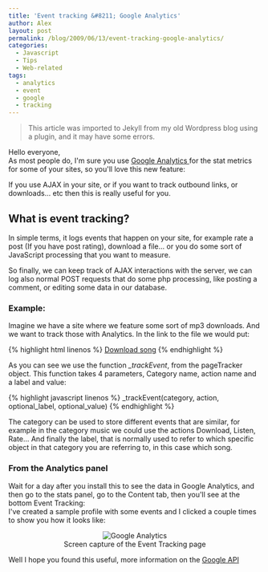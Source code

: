```yaml
---
title: 'Event tracking &#8211; Google Analytics'
author: Alex
layout: post
permalink: /blog/2009/06/13/event-tracking-google-analytics/
categories:
  - Javascript
  - Tips
  - Web-related
tags:
  - analytics
  - event
  - google
  - tracking
--- 
```


> This article was imported to Jekyll from my old Wordpress blog using a plugin, and it may have some errors.

Hello everyone,  
As most people do, I\'m sure you use [Google Analytics ][1] for the stat metrics for some of your sites, so you\'ll love this new feature:

 [1]: http://www.google.com/analytics/

If you use AJAX in your site, or if you want to track outbound links, or downloads... etc then this is really useful for you.

## What is event tracking?

In simple terms, it logs events that happen on your site, for example rate a post (If you have post rating), download a file... or you do some sort of JavaScript processing that you want to measure.

So finally, we can keep track of AJAX interactions with the server, we can log also normal POST requests that do some php processing, like posting a comment, or editing some data in our database.

### Example:

Imagine we have a site where we feature some sort of mp3 downloads. And we want to track those with Analytics. In the link to the file we would put:

{% highlight html linenos %}
<a href="song_file.mp3" title="Download file">Download song</a>
{% endhighlight %}

As you can see we use the function *\_trackEvent*, from the pageTracker object. This function takes 4 parameters, Category name, action name and a label and value:

{% highlight javascript linenos %}
_trackEvent(category, action, optional_label, optional_value)
{% endhighlight %} 

The category can be used to store different events that are similar, for example in the category music we could use the actions Download, Listen, Rate... And finally the label, that is normally used to refer to which specific object in that category you are referring to, in this case which song.

### From the Analytics panel

Wait for a day after you install this to see the data in Google Analytics, and then go to the stats panel, go to the Content tab, then you\'ll see at the bottom Event Tracking:  
I\'ve created a sample profile with some events and I clicked a couple times to show you how it looks like:

<div align="center">
<img src="http://urbanoalvarez.es/blog/wp-content/uploads/2009/06/analytics.gif" alt ="Google Analytics" />
<br />
Screen capture of the Event Tracking page
</div>

Well I hope you found this useful, more information on the [Google API][4]

 [4]: http://www.code.google.com/apis/analytics/docs/tracking/eventTrackerGuide.html